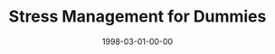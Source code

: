 ---
layout: message
category: message
series: "Life for Dummies"
title: "Stress Management for Dummies"
date: 1998-03-01-00-00
message_id: 452
---